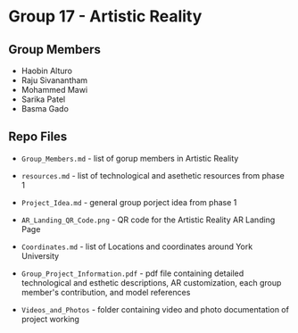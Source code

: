 # Group 17 - Artistic Reality

## Group Members
- Haobin Alturo 
- Raju Sivanantham
- Mohammed Mawi
- Sarika Patel
- Basma Gado


## Repo Files

* `Group_Members.md` 
      - list of gorup members in Artistic Reality

* `resources.md`
      - list of technological and asethetic resources from phase 1

* `Project_Idea.md`
      - general group porject idea from phase 1

* `AR_Landing_QR_Code.png`
      - QR code for the Artistic Reality AR Landing Page

* `Coordinates.md`
      - list of Locations and coordinates around York University 

* `Group_Project_Information.pdf` 
      - pdf file containing detailed technological and esthetic descriptions, AR customization, each group member's contribution, and model references

* `Videos_and_Photos`
      - folder containing video and photo documentation of project working

